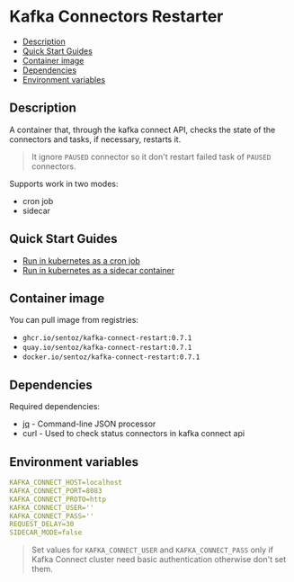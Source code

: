 # Kafka Connectors Restarter <!-- omit in toc -->

* [Description](#description)
* [Quick Start Guides](#quick-start-guides)
* [Container image](#container-image)
* [Dependencies](#dependencies)
* [Environment variables](#environment-variables)

## Description

A container that, through the kafka connect API, checks the state of the
connectors and tasks, if necessary, restarts it.

> It ignore `PAUSED` connector so it don't restart failed task of
> `PAUSED` connectors.

Supports work in two modes:  

* cron job
* sidecar

## Quick Start Guides

* [Run in kubernetes as a cron job](docs/cronjob.md)
* [Run in kubernetes as a sidecar container](docs/sidecar.md)

## Container image

You can pull image from registries:

* `ghcr.io/sentoz/kafka-connect-restart:0.7.1`
* `quay.io/sentoz/kafka-connect-restart:0.7.1`
* `docker.io/sentoz/kafka-connect-restart:0.7.1`

## Dependencies

Required dependencies:

* [jq](https://github.com/stedolan/jq) - Command-line JSON processor
* curl - Used to check status connectors in kafka connect api

## Environment variables

```yaml
KAFKA_CONNECT_HOST=localhost
KAFKA_CONNECT_PORT=8083
KAFKA_CONNECT_PROTO=http
KAFKA_CONNECT_USER=''
KAFKA_CONNECT_PASS=''
REQUEST_DELAY=30
SIDECAR_MODE=false
```

> Set values for `KAFKA_CONNECT_USER` and `KAFKA_CONNECT_PASS` only if Kafka
> Connect cluster need basic authentication otherwise don't set them.

<!--
Title: Kafka Connectors Restart
Description: Restart you connectors in Kafka Connect.
Author: sentoz
Keywords:
  kafka connect restart
  kafka connectors restart
  debezium connector restart
-->
